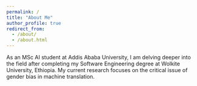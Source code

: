 ```yaml
---
permalink: /
title: "About Me"
author_profile: true
redirect_from: 
  - /about/
  - /about.html
---
```



As an MSc AI student at Addis Ababa University, I am delving deeper into the field after completing my Software Engineering degree at Wolkite University, Ethiopia. My current research focuses on the critical issue of gender bias in machine translation.





